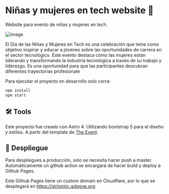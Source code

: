 # Niñas y mujeres en tech website 🚀

Website para evento de niñas y mujeres en tech.

![image](https://github.com/gdgecuador/GirlsWomenInTech/assets/51239030/31294c51-57d2-4464-979f-0393b2f7d623)

El Día de las Niñas y Mujeres en Tech es una celebración que tiene como objetivo inspirar y educar a jóvenes sobre las oportunidades de carrera en el sector tecnológico. Este evento destaca cómo las mujeres están liderando y transformando la industria tecnológica a través de su trabajo y liderazgo. Es una oportunidad para que las participantes descubran diferentes trayectorias profesionale

Para ejecutar el proyecto en desarrollo solo corra:

```sh
npm install
npm start
```

## 🛠️ Tools

Este proyecto fue creado con Astro 4. Utilizando bootstrap 5 para el diseño y estilos. A partir del template de [The Event](https://bootstrapmade.com/theevent-conference-event-bootstrap-template/).

## 🧞 Despliegue

Para despliegues a producción, solo se necesita hacer push a master. Automáticamente un github action se encargará de hacer build y deploy a Github Pages.

Este Github Pages tiene un custom domain en Cloudflare, por lo que se desplegará en https://girlsintic.gdggye.org.
